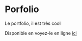 # Porfolio
 Le portfolio, il est très cool

Disponible en voyez-le en ligne [ici](https://jadam.alwaysdata.net)
